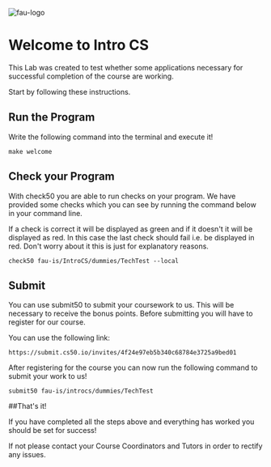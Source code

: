 ![fau-logo](https://www.fau.de/files/2016/02/fb-ww-logo-preview.jpg)
# Welcome to Intro CS

This Lab was created to test whether some applications necessary for successful
completion of the course are working.

Start by following these instructions.

## Run the Program

Write the following command into the terminal and execute it!
~~~
make welcome
~~~

## Check your Program

With check50 you are able to run checks on your program. We have provided
some checks which you can see by running the command below in your command line.

If a check is correct it will be displayed as green and if it doesn't it will 
be displayed as red. In this case the last check should fail i.e. be displayed in red.
Don't worry about it this is just for explanatory reasons.
~~~
check50 fau-is/IntroCS/dummies/TechTest --local
~~~

## Submit

You can use submit50 to submit your coursework to us. This will be necessary to receive 
the bonus points. Before submitting you will have to register for our course. 

You can use the following link: 
~~~
https://submit.cs50.io/invites/4f24e97eb5b340c68784e3725a9bed01
~~~

After registering for the course you can now run the following command to submit your 
work to us!

~~~
submit50 fau-is/introcs/dummies/TechTest
~~~


##That's it!


If you have completed all the steps above and everything has worked you should be 
set for success! 

If not please contact your Course Coordinators and Tutors in order to rectify any issues.
